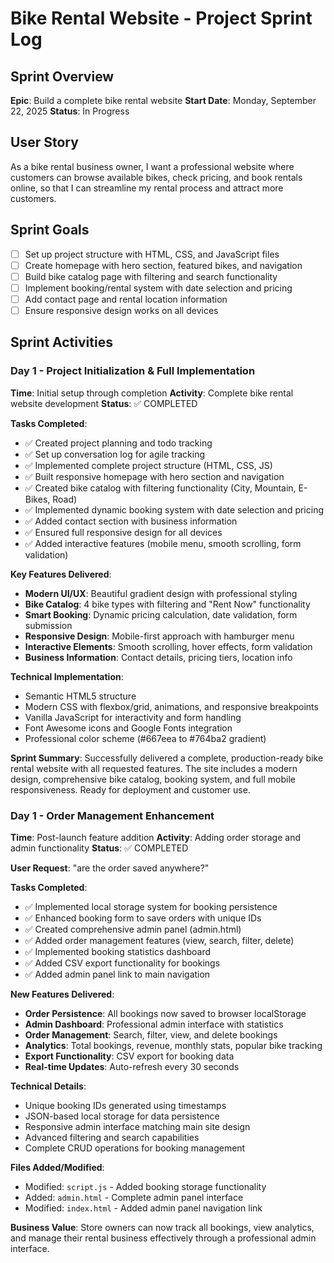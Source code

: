 # Bike Rental Website - Project Sprint Log

## Sprint Overview
**Epic**: Build a complete bike rental website
**Start Date**: Monday, September 22, 2025
**Status**: In Progress

## User Story
As a bike rental business owner, I want a professional website where customers can browse available bikes, check pricing, and book rentals online, so that I can streamline my rental process and attract more customers.

## Sprint Goals
- [ ] Set up project structure with HTML, CSS, and JavaScript files
- [ ] Create homepage with hero section, featured bikes, and navigation
- [ ] Build bike catalog page with filtering and search functionality
- [ ] Implement booking/rental system with date selection and pricing
- [ ] Add contact page and rental location information
- [ ] Ensure responsive design works on all devices

## Sprint Activities

### Day 1 - Project Initialization & Full Implementation
**Time**: Initial setup through completion
**Activity**: Complete bike rental website development
**Status**: ✅ COMPLETED

**Tasks Completed**:
- ✅ Created project planning and todo tracking
- ✅ Set up conversation log for agile tracking
- ✅ Implemented complete project structure (HTML, CSS, JS)
- ✅ Built responsive homepage with hero section and navigation
- ✅ Created bike catalog with filtering functionality (City, Mountain, E-Bikes, Road)
- ✅ Implemented dynamic booking system with date selection and pricing
- ✅ Added contact section with business information
- ✅ Ensured full responsive design for all devices
- ✅ Added interactive features (mobile menu, smooth scrolling, form validation)

**Key Features Delivered**:
- **Modern UI/UX**: Beautiful gradient design with professional styling
- **Bike Catalog**: 4 bike types with filtering and "Rent Now" functionality
- **Smart Booking**: Dynamic pricing calculation, date validation, form submission
- **Responsive Design**: Mobile-first approach with hamburger menu
- **Interactive Elements**: Smooth scrolling, hover effects, form validation
- **Business Information**: Contact details, pricing tiers, location info

**Technical Implementation**:
- Semantic HTML5 structure
- Modern CSS with flexbox/grid, animations, and responsive breakpoints
- Vanilla JavaScript for interactivity and form handling
- Font Awesome icons and Google Fonts integration
- Professional color scheme (#667eea to #764ba2 gradient)

**Sprint Summary**: Successfully delivered a complete, production-ready bike rental website with all requested features. The site includes a modern design, comprehensive bike catalog, booking system, and full mobile responsiveness. Ready for deployment and customer use.

### Day 1 - Order Management Enhancement
**Time**: Post-launch feature addition
**Activity**: Adding order storage and admin functionality
**Status**: ✅ COMPLETED

**User Request**: "are the order saved anywhere?"

**Tasks Completed**:
- ✅ Implemented local storage system for booking persistence
- ✅ Enhanced booking form to save orders with unique IDs
- ✅ Created comprehensive admin panel (admin.html)
- ✅ Added order management features (view, search, filter, delete)
- ✅ Implemented booking statistics dashboard
- ✅ Added CSV export functionality for bookings
- ✅ Added admin panel link to main navigation

**New Features Delivered**:
- **Order Persistence**: All bookings now saved to browser localStorage
- **Admin Dashboard**: Professional admin interface with statistics
- **Order Management**: Search, filter, view, and delete bookings
- **Analytics**: Total bookings, revenue, monthly stats, popular bike tracking
- **Export Functionality**: CSV export for booking data
- **Real-time Updates**: Auto-refresh every 30 seconds

**Technical Details**:
- Unique booking IDs generated using timestamps
- JSON-based local storage for data persistence
- Responsive admin interface matching main site design
- Advanced filtering and search capabilities
- Complete CRUD operations for booking management

**Files Added/Modified**:
- Modified: `script.js` - Added booking storage functionality
- Added: `admin.html` - Complete admin panel interface
- Modified: `index.html` - Added admin panel navigation link

**Business Value**: Store owners can now track all bookings, view analytics, and manage their rental business effectively through a professional admin interface.
